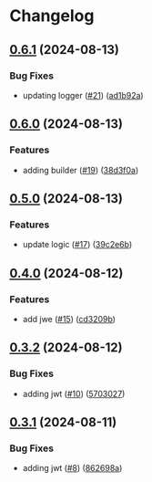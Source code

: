 # Changelog

## [0.6.1](https://github.com/bmwadforth-com/armor-go/compare/v0.6.0...v0.6.1) (2024-08-13)


### Bug Fixes

* updating logger ([#21](https://github.com/bmwadforth-com/armor-go/issues/21)) ([ad1b92a](https://github.com/bmwadforth-com/armor-go/commit/ad1b92a0b54022d5c07b0fe5e0d3f19f988ec7d6))

## [0.6.0](https://github.com/bmwadforth-com/armor-go/compare/v0.5.0...v0.6.0) (2024-08-13)


### Features

* adding builder ([#19](https://github.com/bmwadforth-com/armor-go/issues/19)) ([38d3f0a](https://github.com/bmwadforth-com/armor-go/commit/38d3f0ad78f42586d3ff5e5279c536c5a29fe2fb))

## [0.5.0](https://github.com/bmwadforth-com/armor-go/compare/v0.4.0...v0.5.0) (2024-08-13)


### Features

* update logic ([#17](https://github.com/bmwadforth-com/armor-go/issues/17)) ([39c2e6b](https://github.com/bmwadforth-com/armor-go/commit/39c2e6b09726785b27000577be299ab1c2ee1138))

## [0.4.0](https://github.com/bmwadforth-com/armor-go/compare/v0.3.2...v0.4.0) (2024-08-12)


### Features

* add jwe ([#15](https://github.com/bmwadforth-com/armor-go/issues/15)) ([cd3209b](https://github.com/bmwadforth-com/armor-go/commit/cd3209b085316827216feacbc87abc51915de3b7))

## [0.3.2](https://github.com/bmwadforth-com/armor-go/compare/v0.3.1...v0.3.2) (2024-08-12)


### Bug Fixes

* adding jwt ([#10](https://github.com/bmwadforth-com/armor-go/issues/10)) ([5703027](https://github.com/bmwadforth-com/armor-go/commit/57030272d0006ab30e1c4f9809af2b798cc3a9dc))

## [0.3.1](https://github.com/bmwadforth-com/armor-go/compare/v0.3.0...v0.3.1) (2024-08-11)


### Bug Fixes

* adding jwt ([#8](https://github.com/bmwadforth-com/armor-go/issues/8)) ([862698a](https://github.com/bmwadforth-com/armor-go/commit/862698a03d33bf7a20a56c0cd34aa478cf08247a))
